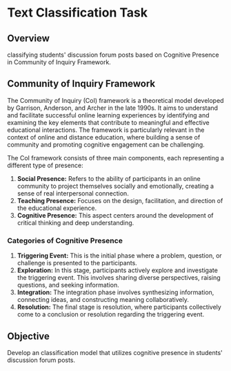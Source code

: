 # Text Classification Task

## Overview

classifying students' discussion forum posts based on Cognitive Presence in Community of Inquiry Framework. 

## Community of Inquiry Framework

The Community of Inquiry (CoI) framework is a theoretical model developed by Garrison, Anderson, and Archer in the late 1990s. It aims to understand and facilitate successful online learning experiences by identifying and examining the key elements that contribute to meaningful and effective educational interactions. The framework is particularly relevant in the context of online and distance education, where building a sense of community and promoting cognitive engagement can be challenging.

The CoI framework consists of three main components, each representing a different type of presence:
1. **Social Presence:** Refers to the ability of participants in an online community to project themselves socially and emotionally, creating a sense of real interpersonal connection.
2. **Teaching Presence:** Focuses on the design, facilitation, and direction of the educational experience.
3. **Cognitive Presence:** This aspect centers around the development of critical thinking and deep understanding. 

### Categories of Cognitive Presence

1. **Triggering Event:** This is the initial phase where a problem, question, or challenge is presented to the participants. 
2. **Exploration:**  In this stage, participants actively explore and investigate the triggering event. This involves sharing diverse perspectives, raising questions, and seeking information.
3. **Integration:** The integration phase involves synthesizing information, connecting ideas, and constructing meaning collaboratively.
4. **Resolution:** The final stage is resolution, where participants collectively come to a conclusion or resolution regarding the triggering event.

## Objective

Develop an classification model that utilizes cognitive presence in students' discussion forum posts.



